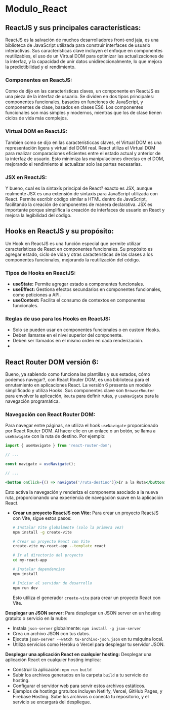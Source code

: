 # Modulo_React

## ReactJS y sus principales características:
ReactJS es la salvación de muchos desarrolladores front-end jaja, es una biblioteca de JavaScript utilizada para construir interfaces de usuario interactivas. Sus características clave incluyen el enfoque en componentes reutilizables, el uso de un Virtual DOM para optimizar las actualizaciones de la interfaz, y la capacidad de unir datos unidireccionalmente, lo que mejora la predictibilidad y el rendimiento.

### Componentes en ReactJS:
Como de dijo en las caracteristicas claves, un componente en ReactJS es una pieza de la interfaz de usuario. Se dividen en dos tipos principales: componentes funcionales, basados en funciones de JavaScript, y componentes de clase, basados en clases ES6. Los componentes funcionales son más simples y modernos, mientras que los de clase tienen ciclos de vida más complejos.

### Virtual DOM en ReactJS:
Tambien como se dijo en las característiccas claves, el Virtual DOM es una representación ligera y virtual del DOM real. React utiliza el Virtual DOM para realizar comparaciones eficientes entre el estado actual y anterior de la interfaz de usuario. Esto minimiza las manipulaciones directas en el DOM, mejorando el rendimiento al actualizar solo las partes necesarias.

### JSX en ReactJS:
Y bueno, cual es la sintaxís principal de React? exacto es JSX, aunque realmente JSX es una extensión de sintaxis para JavaScript utilizada con React. Permite escribir código similar a HTML dentro de JavaScript, facilitando la creación de componentes de manera declarativa. JSX es importante porque simplifica la creación de interfaces de usuario en React y mejora la legibilidad del código.

## Hooks en ReactJS y su propósito:
Un Hook en ReactJS es una función especial que permite utilizar características de React en componentes funcionales. Su propósito es agregar estado, ciclo de vida y otras características de las clases a los componentes funcionales, mejorando la reutilización del código.

### Tipos de Hooks en ReactJS:
   - **useState:** Permite agregar estado a componentes funcionales.
   - **useEffect:** Gestiona efectos secundarios en componentes funcionales, como peticiones a API.
   - **useContext:** Facilita el consumo de contextos en componentes funcionales.

### Reglas de uso para los Hooks en ReactJS:
   - Solo se pueden usar en componentes funcionales o en custom Hooks.
   - Deben llamarse en el nivel superior del componente.
   - Deben ser llamados en el mismo orden en cada renderización.
   -
## React Router DOM versión 6:
Bueno, ya sabiendo como funciona las plantillas y sus estados, cómo podemos navegar?, con React Router DOM, es una biblioteca para el enrutamiento en aplicaciones React. La versión 6 presenta un modelo simplificado y utiliza Hooks. Sus componentes clave son `BrowserRouter` para envolver la aplicación, `Route` para definir rutas, y `useNavigate` para la navegación programática.

### Navegación con React Router DOM:
Para navegar entre páginas, se utiliza el hook `useNavigate` proporcionado por React Router DOM. Al hacer clic en un enlace o un botón, se llama a `useNavigate` con la ruta de destino. 
Por ejemplo:

   ```jsx
   import { useNavigate } from 'react-router-dom';

   // ...

   const navigate = useNavigate();

   // ...

   <button onClick={() => navigate('/ruta-destino')}>Ir a la Ruta</button>
   ```

Esto activa la navegación y renderiza el componente asociado a la nueva ruta, proporcionando una experiencia de navegación suave en la aplicación React.

- **Crear un proyecto ReactJS con Vite:**
   Para crear un proyecto ReactJS con Vite, sigue estos pasos:
   ```bash
   # Instalar Vite globalmente (solo la primera vez)
   npm install -g create-vite

   # Crear un proyecto React con Vite
   create-vite my-react-app --template react

   # Ir al directorio del proyecto
   cd my-react-app

   # Instalar dependencias
   npm install

   # Iniciar el servidor de desarrollo
   npm run dev
   ```
   Esto utiliza el generador `create-vite` para crear un proyecto React con Vite.

**Desplegar un JSON server:**
   Para desplegar un JSON server en un hosting gratuito o servicio en la nube:
   - Instala `json-server` globalmente: `npm install -g json-server`
   - Crea un archivo JSON con tus datos.
   - Ejecuta `json-server --watch tu-archivo-json.json` en tu máquina local.
   - Utiliza servicios como Heroku o Vercel para desplegar tu servidor JSON.

**Desplegar una aplicación React en cualquier hosting:**
   Desplegar una aplicación React en cualquier hosting implica:
   - Construir la aplicación: `npm run build`
   - Subir los archivos generados en la carpeta `build` a tu servicio de hosting.
   - Configurar el servidor web para servir estos archivos estáticos.
   - Ejemplos de hostings gratuitos incluyen Netlify, Vercel, GitHub Pages, y Firebase Hosting. Sube los archivos o conecta tu repositorio, y el servicio se encargará del despliegue.
